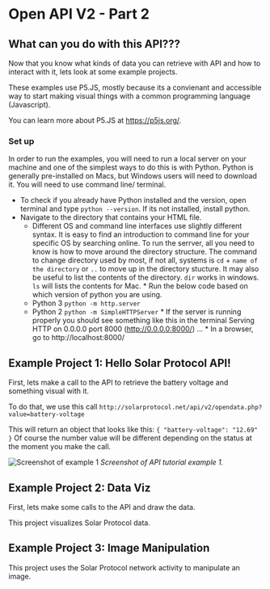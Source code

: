 # Open API V2 - Part 2

## What can you do with this API???

Now that you know what kinds of data you can retrieve with API and how to interact with it, lets look at some example projects.

These examples use P5.JS, mostly because its a convienant and accessible way to start making visual things with a common programming language (Javascript).

You can learn more about P5.JS at https://p5js.org/.

### Set up

In order to run the examples, you will need to run a local server on your machine and one of the simplest ways to do this is with Python. Python is generally pre-installed on Macs, but Windows users will need to download it. You will need to use command line/ terminal.

   * To check if you already have Python installed and the version, open terminal and type `python --version`. If its not installed, install python.
   * Navigate to the directory that contains your HTML file.
   		* Different OS and command line interfaces use slightly different syntax. It is easy to find an introduction to command line for your specific OS by searching online. To run the serrver, all you need to know is how to move around the directory structure. The command to change directory used by most, if not all, systems is `cd` + `name of the directory` or `..` to move up in the directory stucture. It may also be useful to list the contents of the directory. `dir` works in windows. `ls` will lists the contents for Mac.
    * Run the below code based on which version of python you are using.
        * Python 3 `python -m http.server`
        * Python 2 `python -m SimpleHTTPServer`
    * If the server is running properly you should see something like this in the terminal Serving HTTP on 0.0.0.0 port 8000 (http://0.0.0.0:8000/) ...
    * In a browser, go to http://localhost:8000/

## Example Project 1: Hello Solar Protocol API!

First, lets make a call to the API to retrieve the battery voltage and something visual with it.

To do that, we use this call `http://solarprotocol.net/api/v2/opendata.php?value=battery-voltage`

This will return an object that looks like this: `{ "battery-voltage": "12.69" }` Of course the number value will be different depending on the status at the moment you make the call.

![Screenshot of example 1](images/api-example1.png)
*Screenshot of API tutorial example 1.*

## Example Project 2: Data Viz

First, lets make some calls to the API and draw the data.

This project visualizes Solar Protocol data.


## Example Project 3: Image Manipulation

This project uses the Solar Protocol network activity to manipulate an image.